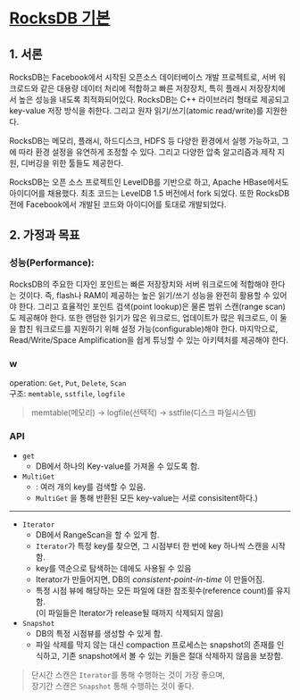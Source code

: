 # [RocksDB 기본](https://meeeejin.gitbooks.io/rocksdb-wiki-kr/content/overview.html)

## 1. 서론
RocksDB는 Facebook에서 시작된 오픈소스 데이터베이스 개발 프로젝트로, 서버 워크로드와 같은 대용량 데이터 처리에 적합하고 빠른 저장장치, 특히 플래시 저장장치에서 높은 성능을 내도록 최적화되어있다. RocksDB는 C++ 라이브러리 형태로 제공되고 key-value 저장 방식을 취한다. 그리고 원자 읽기/쓰기(atomic read/write)를 지원한다.

RocksDB는 메모리, 플래시, 하드디스크, HDFS 등 다양한 환경에서 실행 가능하고, 그에 따라 환경 설정을 유연하게 조정할 수 있다. 그리고 다양한 압축 알고리즘과 제작 지원, 디버깅을 위한 툴들도 제공한다.

RocksDB는 오픈 소스 프로젝트인 LevelDB를 기반으로 하고, Apache HBase에서도 아이디어를 채용했다. 최초 코드는 LevelDB 1.5 버전에서 fork 되었다. 또한 RocksDB 전에 Facebook에서 개발된 코드와 아이디어를 토대로 개발되었다.

## 2. 가정과 목표

### 성능(Performance):
RocksDB의 주요한 디자인 포인트는 빠른 저장장치와 서버 워크로드에 적합해야 한다는 것이다. 즉, flash나 RAM이 제공하는 높은 읽기/쓰기 성능을 완전히 활용할 수 있어야 한다. 그리고 효율적인 포인트 검색(point lookup)은 물론 범위 스캔(range scan)도 제공해야 한다. 또한 랜덤한 읽기가 많은 워크로드, 업데이트가 많은 워크로드, 이 둘을 합친 워크로드를 지원하기 위해 설정 가능(configurable)해야 한다. 마지막으로, Read/Write/Space Amplification을 쉽게 튜닝할 수 있는 아키텍처를 제공해야 한다.

### w


operation: ```Get```, ```Put```, ```Delete```, ```Scan```  
구조: ```memtable```, ```sstfile```, ```logfile```  
> memtable(메모리) -> logfile(선택적) -> sstfile(디스크 파일시스템)  

### API
- ```get```
  - DB에서 하나의 Key-value를 가져올 수 있도록 함.  
- ```MultiGet```
  -  : 여러 개의 key를 검색할 수 있음.  
  - ```MultiGet``` 을 통해 반환된 모든 key-value는 서로 consisitent하다.)
---
- ```Iterator```
  - DB에서 RangeScan을 할 수 있게 함.  
  - ```Iterator```가 특정 key를 찾으면, 그 시점부터 한 번에 key 하나씩 스캔을 시작함.
  - key를 역순으로 탐색하는 데에도 사용될 수 있음
  - Iterator가 만들어지면, DB의 *consistent-point-in-time* 이 만들어짐.
  - 특정 시점 뷰에 해당하는 모든 파일에 대한 참조횟수(reference count)를 유지함.  
  (이 파일들은 Iterator가 release될 때까지 삭제되지 않음)
- ```Snapshot```
  - DB의 특정 시점뷰를 생성할 수 있게 함.
  - 파일 삭제를 막지 않는 대신 compaction 프로세스는 snapshot의 존재를 인식하고, 기존 snapshot에서 볼 수 있는 키들은 절대 삭제하지 않음을 보장함.
> 단시간 스캔은 ```Iterator```를 통해 수행하는 것이 가장 좋으며,  
> 장기간 스캔은 ```Snapshot``` 통해 수행하는 것이 좋다.  
